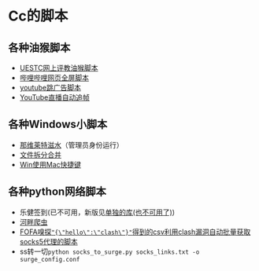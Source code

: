 # Cc的脚本

## 各种油猴脚本

- [UESTC网上评教油猴脚本](https://github.com/BlingCc233/Script-Tools/blob/main/uestc.js)
- [哔哩哔哩网页全屏脚本](https://github.com/BlingCc233/Script-Tools/blob/main/bilibili.js)
- [youtube跳广告脚本](https://github.com/BlingCc233/Script-Tools/blob/main/youtube.js)
- [YouTube直播自动追帧](https://github.com/BlingCc233/Script-Tools/blob/main/Youtube自动追帧.js)

## 各种Windows小脚本


- [那维莱特滋水](https://github.com/BlingCc233/Script-Tools/blob/main/Neuvillette.cpp)（管理员身份运行）
- [文件拆分合并](https://github.com/BlingCc233/Script-Tools/tree/main/merge)
- [Win使用Mac快捷键](https://github.com/BlingCc233/Script-Tools/blob/main/WinMac.ahk)

## 各种python网络脚本

- 乐健签到(已不可用，新版见[单独的库(也不可用了)](https://github.com/BlingCc233/MITM_modules))
- [河畔爬虫](https://github.com/BlingCc233/Script-Tools/blob/main/uestc_bbs_lottery.py)
- [FOFA嗅探`"{\"hello\":\"clash\"}"`得到的csv利用clash漏洞自动批量获取socks5代理的脚本](https://github.com/BlingCc233/Script-Tools/blob/main/socks_proxy.go)
- ss转一切`python socks_to_surge.py socks_links.txt -o surge_config.conf`
